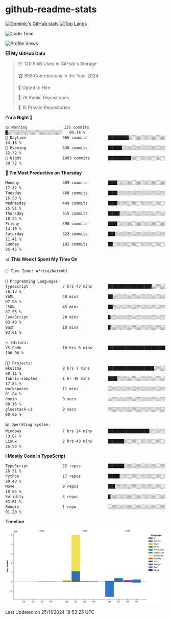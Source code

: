 # github-readme-stats
[![Dominic's GitHub stats](https://github-readme-stats.vercel.app/api?username=Domengo&show_icons=true)](https://github.com/anuraghazra/github-readme-stats)
[![Top Langs](https://github-readme-stats.vercel.app/api/top-langs/?username=Domengo&show_icons=true)](https://github.com/Domengo/github-readme-stats)

<!--START_SECTION:waka-->
![Code Time](http://img.shields.io/badge/Code%20Time-883%20hrs%2042%20mins-blue)

![Profile Views](http://img.shields.io/badge/Profile%20Views-1-blue)

**🐱 My GitHub Data** 

> 📦 120.9 kB Used in GitHub's Storage 
 > 
> 🏆 808 Contributions in the Year 2024
 > 
> 💼 Opted to Hire
 > 
> 📜 79 Public Repositories 
 > 
> 🔑 15 Private Repositories 
 > 
**I'm a Night 🦉** 

```text
🌞 Morning                135 commits         █░░░░░░░░░░░░░░░░░░░░░░░░   04.78 % 
🌆 Daytime                965 commits         █████████░░░░░░░░░░░░░░░░   34.18 % 
🌃 Evening                630 commits         ██████░░░░░░░░░░░░░░░░░░░   22.32 % 
🌙 Night                  1093 commits        ██████████░░░░░░░░░░░░░░░   38.72 % 
```
📅 **I'm Most Productive on Thursday** 

```text
Monday                   489 commits         ████░░░░░░░░░░░░░░░░░░░░░   17.32 % 
Tuesday                  468 commits         ████░░░░░░░░░░░░░░░░░░░░░   16.58 % 
Wednesday                449 commits         ████░░░░░░░░░░░░░░░░░░░░░   15.91 % 
Thursday                 515 commits         █████░░░░░░░░░░░░░░░░░░░░   18.24 % 
Friday                   398 commits         ████░░░░░░░░░░░░░░░░░░░░░   14.10 % 
Saturday                 322 commits         ███░░░░░░░░░░░░░░░░░░░░░░   11.41 % 
Sunday                   182 commits         ██░░░░░░░░░░░░░░░░░░░░░░░   06.45 % 
```


📊 **This Week I Spent My Time On** 

```text
🕑︎ Time Zone: Africa/Nairobi

💬 Programming Languages: 
TypeScript               7 hrs 43 mins       ███████████████████░░░░░░   76.13 % 
YAML                     48 mins             ██░░░░░░░░░░░░░░░░░░░░░░░   07.98 % 
JSON                     45 mins             ██░░░░░░░░░░░░░░░░░░░░░░░   07.55 % 
JavaScript               20 mins             █░░░░░░░░░░░░░░░░░░░░░░░░   03.40 % 
Bash                     18 mins             █░░░░░░░░░░░░░░░░░░░░░░░░   03.01 % 

🔥 Editors: 
VS Code                  10 hrs 8 mins       █████████████████████████   100.00 % 

🐱‍💻 Projects: 
mkulima                  8 hrs 7 mins        ████████████████████░░░░░   80.11 % 
fabric-samples           1 hr 48 mins        ████░░░░░░░░░░░░░░░░░░░░░   17.84 % 
workspaces               11 mins             ░░░░░░░░░░░░░░░░░░░░░░░░░   01.84 % 
domin                    0 secs              ░░░░░░░░░░░░░░░░░░░░░░░░░   00.16 % 
gluestack-ui             0 secs              ░░░░░░░░░░░░░░░░░░░░░░░░░   00.06 % 

💻 Operating System: 
Windows                  7 hrs 24 mins       ██████████████████░░░░░░░   73.07 % 
Linux                    2 hrs 43 mins       ███████░░░░░░░░░░░░░░░░░░   26.93 % 
```

**I Mostly Code in TypeScript** 

```text
TypeScript               22 repos            ███████░░░░░░░░░░░░░░░░░░   26.51 % 
Python                   17 repos            █████░░░░░░░░░░░░░░░░░░░░   20.48 % 
Move                     9 repos             ███░░░░░░░░░░░░░░░░░░░░░░   10.84 % 
Solidity                 3 repos             █░░░░░░░░░░░░░░░░░░░░░░░░   03.61 % 
Boogie                   1 repo              ░░░░░░░░░░░░░░░░░░░░░░░░░   01.20 % 
```



**Timeline**

![Lines of Code chart](https://raw.githubusercontent.com/Domengo/Domengo/main/assets/bar_graph.png)


 Last Updated on 25/11/2024 18:53:25 UTC
<!--END_SECTION:waka-->


